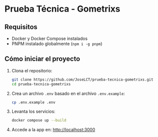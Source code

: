 # Prueba Técnica - Gometrixs

## Requisitos

- Docker y Docker Compose instalados
- PNPM instalado globalmente (`npm i -g pnpm`)

## Cómo iniciar el proyecto

1. Clona el repositorio:
   ```bash
   git clone https://github.com/JoseLCT/prueba-tecnica-gometrixs.git
   cd prueba-tecnica-gometrixs
   ```
2. Crea un archivo `.env` basado en el archivo `.env.example`:
   ```bash
   cp .env.example .env
   ```
3. Levanta los servicios:
   ```bash
   docker compose up --build
   ```
4. Accede a la app en: [http://localhost:3000](http://localhost:3000)
